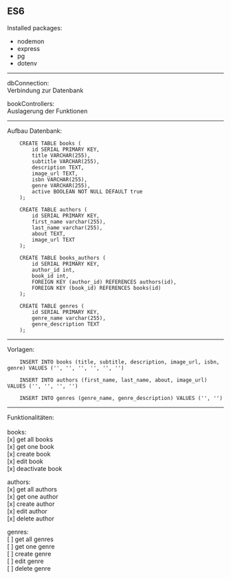 ES6
-------------------------------------------------------------------------------------------------------------------


Installed packages:
- nodemon
- express
- pg
- dotenv

-------------------------------------------------------------------------------------------------------------------

<p>dbConnection:<br/>
Verbindung zur Datenbank</p>

<p>bookControllers:<br/>
Auslagerung der Funktionen</p>

-------------------------------------------------------------------------------------------------------------------


Aufbau Datenbank:

        CREATE TABLE books (
            id SERIAL PRIMARY KEY,
            title VARCHAR(255),
            subtitle VARCHAR(255),
            description TEXT,
            image_url TEXT,
            isbn VARCHAR(255),
            genre VARCHAR(255),
            active BOOLEAN NOT NULL DEFAULT true
        );

        CREATE TABLE authors (
            id SERIAL PRIMARY KEY,
            first_name varchar(255),
            last_name varchar(255),
            about TEXT,
            image_url TEXT
        );

        CREATE TABLE books_authors (
            id SERIAL PRIMARY KEY,
            author_id int,
            book_id int,
            FOREIGN KEY (author_id) REFERENCES authors(id),
            FOREIGN KEY (book_id) REFERENCES books(id)
        );

        CREATE TABLE genres (
            id SERIAL PRIMARY KEY,
            genre_name varchar(255),
            genre_description TEXT
        );

-------------------------------------------------------------------------------------------------------------------


Vorlagen:

        INSERT INTO books (title, subtitle, description, image_url, isbn, genre) VALUES ('', '', '', '', '', '')

        INSERT INTO authors (first_name, last_name, about, image_url) VALUES ('', '', '', '')

        INSERT INTO genres (genre_name, genre_description) VALUES ('', '')
        
        
-------------------------------------------------------------------------------------------------------------------

Funktionalitäten:<br><br>
books:<br>
[x] get all books<br>
[x] get one book<br>
[x] create book<br>
[x] edit book<br>
[x] deactivate book<br>

authors:<br>
[x] get all authors<br>
[x] get one author<br>
[x] create author<br>
[x] edit author<br>
[x] delete author<br>

genres:<br>
[ ] get all genres<br>
[ ] get one genre<br>
[ ] create genre<br>
[ ] edit genre<br>
[ ] delete genre<br>
